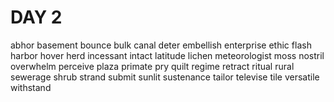 # DAY 2
abhor
basement
bounce
bulk
canal
deter
embellish
enterprise
ethic
flash
harbor
hover
herd
incessant
intact
latitude
lichen
meteorologist
moss
nostril
overwhelm
perceive
plaza
primate
pry
quilt
regime
retract
ritual
rural
sewerage
shrub
strand 
submit
sunlit
sustenance
tailor
televise
tile
versatile
withstand
